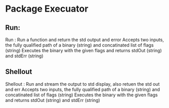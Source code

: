 # Package Execuator

## Run:
Run : Run a function and return the std output and error
Accepts two inputs, the fully qualified path of a binary (string) and concatinated list of flags (string)
Executes the binary with the given flags and
returns stdOut (string) and stdErr (string)

## Shellout
Shellout : Run and stream the output to std display, also retuen the std out and err
Accepts two inputs, the fully qualified path of a binary (string) and concatinated list of flags (string)
Executes the binary with the given flags and
returns stdOut (string) and stdErr (string)
